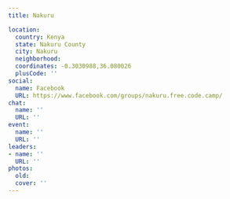```yaml
---
title: Nakuru

location:
  country: Kenya
  state: Nakuru County
  city: Nakuru
  neighborhood: 
  coordinates: -0.3030988,36.080026
  plusCode: ''
social:
  name: Facebook
  URL: https://www.facebook.com/groups/nakuru.free.code.camp/
chat:
  name: ''
  URL: ''
event:
  name: ''
  URL: ''
leaders:
- name: ''
  URL: ''
photos:
  old: 
  cover: ''
---
```

